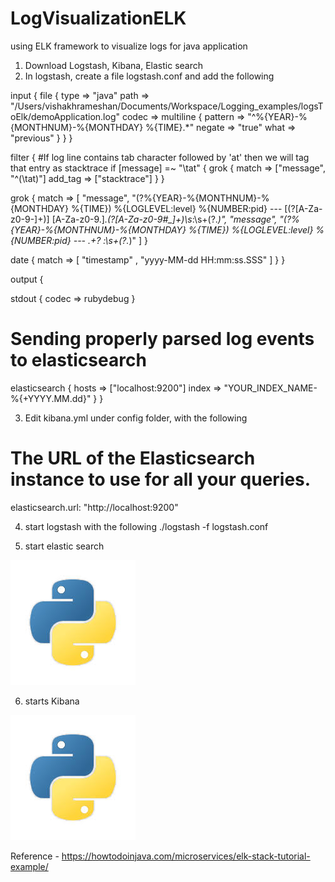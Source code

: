 # LogVisualizationELK
using ELK framework to visualize logs for java application

1. Download Logstash, Kibana, Elastic search
2. In logstash, create a file logstash.conf and add the following

input {
  file {
    type => "java"
    path => "/Users/vishakhrameshan/Documents/Workspace/Logging_examples/logsToElk/demoApplication.log"
    codec => multiline {
      pattern => "^%{YEAR}-%{MONTHNUM}-%{MONTHDAY} %{TIME}.*"
      negate => "true"
      what => "previous"
    }
  }
}
 
filter {
  #If log line contains tab character followed by 'at' then we will tag that entry as stacktrace
  if [message] =~ "\tat" {
    grok {
      match => ["message", "^(\tat)"]
      add_tag => ["stacktrace"]
    }
  }
 
 grok {
    match => [ "message",
               "(?<timestamp>%{YEAR}-%{MONTHNUM}-%{MONTHDAY} %{TIME})  %{LOGLEVEL:level} %{NUMBER:pid} --- \[(?<thread>[A-Za-z0-9-]+)\] [A-Za-z0-9.]*\.(?<class>[A-Za-z0-9#_]+)\s*:\s+(?<logmessage>.*)",
               "message",
               "(?<timestamp>%{YEAR}-%{MONTHNUM}-%{MONTHDAY} %{TIME})  %{LOGLEVEL:level} %{NUMBER:pid} --- .+? :\s+(?<logmessage>.*)"
             ]
  }
 
  
  date {
    match => [ "timestamp" , "yyyy-MM-dd HH:mm:ss.SSS" ]
  }
}
 
output {
   
  stdout {
    codec => rubydebug
  }
 
  # Sending properly parsed log events to elasticsearch
  elasticsearch { 
     hosts => ["localhost:9200"] 
     index => "YOUR_INDEX_NAME-%{+YYYY.MM.dd}"
  }
}

3. Edit kibana.yml under config folder, with the following
# The URL of the Elasticsearch instance to use for all your queries.
elasticsearch.url: "http://localhost:9200"

4. start logstash with the following
./logstash -f logstash.conf

5. start elastic search

![alt text](https://github.com/Hitman007IN/Python_Scripts/blob/master/python_logo.jpeg)

6. starts Kibana

![alt text](https://github.com/Hitman007IN/Python_Scripts/blob/master/python_logo.jpeg)



Reference - https://howtodoinjava.com/microservices/elk-stack-tutorial-example/

